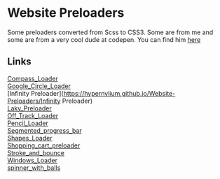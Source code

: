 # Website Preloaders
Some preloaders converted from Scss to CSS3. Some are from me and some are from a very cool dude at codepen. You can find him [here](https://codepen.io/jkantner)

## Links
[Compass_Loader](https://hypernylium.github.io/Website-Preloaders/Compass_Loader)\
[Google_Circle_Loader](https://hypernylium.github.io/Website-Preloaders/Google_Circle_Loader)\
[Infinity Preloader](https://hypernylium.github.io/Website-Preloaders/Infinity Preloader)\
[Laky_Preloader](https://hypernylium.github.io/Website-Preloaders/Laky_Preloader)\
[Off_Track_Loader](https://hypernylium.github.io/Website-Preloaders/Off_Track_Loader)\
[Pencil_Loader](https://hypernylium.github.io/Website-Preloaders/Pencil_Loader)\
[Segmented_progress_bar](https://hypernylium.github.io/Website-Preloaders/Segmented_progress_bar)\
[Shapes_Loader](https://hypernylium.github.io/Website-Preloaders/Shapes_Loader)\
[Shopping_cart_preloader](https://hypernylium.github.io/Website-Preloaders/Shopping_cart_preloader)\
[Stroke_and_bounce](https://hypernylium.github.io/Website-Preloaders/Stroke_and_bounce)\
[Windows_Loader](https://hypernylium.github.io/Website-Preloaders/Windows_Loader)\
[spinner_with_balls](https://hypernylium.github.io/Website-Preloaders/spinner_with_balls)
